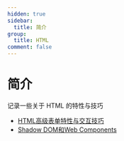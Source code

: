 ```yaml
---
hidden: true
sidebar:
  title: 简介
group:
  title: HTML
comment: false
---
```


# 简介

记录一些关于 HTML 的特性与技巧

- [HTML高级表单特性与交互技巧](./advanced-form-features.md)
- [Shadow DOM和Web Components](./shadow-dom-components.md)
